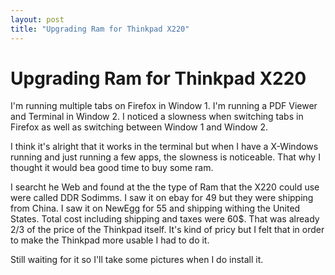 ```yaml
---
layout: post
title: "Upgrading Ram for Thinkpad X220"
---
```


# Upgrading Ram for Thinkpad X220

I'm running multiple tabs on Firefox in Window 1. I'm running a PDF Viewer and Terminal in Window 2.  I noticed a slowness when switching tabs in Firefox as well as switching between Window 1 and Window 2.

I think it's alright that it works in the terminal but when I have a X-Windows running and just running a few apps, the slowness is noticeable.
That why I thought it would bea good time to buy some ram.

I searcht he Web and found at the the type of Ram that the X220 could use were called DDR Sodimms.
I saw it on ebay for 49 but they were shipping from China.  I saw it on NewEgg for 55 and shipping withing the United States.  Total cost including shipping and taxes were 60$.   That was already 2/3 of the price of the Thinkpad itself.  It's kind of pricy but I felt that in order to make the Thinkpad more usable I had to do it.

Still waiting for it so I'll take some pictures when I do install it.
